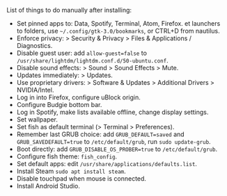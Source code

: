 List of things to do manually after installing:

* Set pinned apps to: Data, Spotify, Terminal, Atom, Firefox.
et launchers to folders, use ```~/.config/gtk-3.0/bookmarks```, or CTRL+D from nautilus.
* Enforce privacy: > Security & Privacy > Files & Applications / Diagnostics.
* Disable guest user: add ```allow-guest=false``` to ```/usr/share/lightdm/lightdm.conf.d/50-ubuntu.conf```.
* Disable sound effects: > Sound > Sound Effects > Mute.
* Updates immediately: > Updates.
* Use proprietary drivers: > Software & Updates > Additional Drivers > NVIDIA/Intel.
* Log in into Firefox, configure uBlock origin.
* Configure Budgie bottom bar.
* Log in Spotify, make lists available offline, change display settings.
* Set wallpaper.
* Set fish as default terminal (> Terminal > Preferences).
* Remember last GRUB choice: add ```GRUB_DEFAULT=saved``` and ```GRUB_SAVEDEFAULT=true``` to ```/etc/default/grub```, run ```sudo update-grub```.
* Boot directly: add ```GRUB_DISABLE_OS_PROBER=true``` to ```/etc/default/grub```.
* Configure fish theme: ```fish_config```.
* Set default apps: edit ```/usr/share/applications/defaults.list```.
* Install Steam ```sudo apt install steam```.
* Disable touchpad when mouse is connected.
* Install Android Studio.
